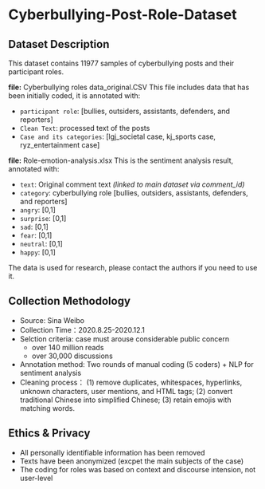 # Cyberbullying-Post-Role-Dataset

## Dataset Description
This dataset contains 11977 samples of cyberbullying posts and their participant roles. 

**file:** Cyberbullying roles data_original.CSV
This file includes data that has been initially coded, it is annotated with:
- `participant role`: [bullies, outsiders, assistants, defenders, and reporters]
- `Clean Text`: processed text of the posts
- `Case and its categories`: [lgj_societal case, kj_sports case, ryz_entertainment case]

**file:** Role-emotion-analysis.xlsx
This is the sentiment analysis result, annotated with:
- `text`: Original comment text *(linked to main dataset via comment_id)*  
- `category`: cyberbullying role [bullies, outsiders, assistants, defenders, and reporters]
- `angry`: [0,1]  
- `surprise`: [0,1]  
- `sad`: [0,1]  
- `fear`: [0,1]  
- `neutral`: [0,1]  
- `happy`: [0,1]  

The data is used for research, please contact the authors if you need to use it.

## Collection Methodology
- Source: Sina Weibo
- Collection Time：2020.8.25-2020.12.1
- Selction criteria: case must arouse considerable public concern
  - over 140 million reads
  - over 30,000 discussions
- Annotation method: Two rounds of manual coding (5 coders) + NLP for sentiment analysis
- Cleaning process： (1) remove duplicates, whitespaces, hyperlinks, unknown characters, user mentions, and HTML tags; (2) convert traditional Chinese into simplified Chinese; (3) retain emojis with matching words.

## Ethics & Privacy
- All personally identifiable information has been removed 
- Texts have been anonymized (excpet the main subjects of the case)
- The coding for roles was based on context and discourse intension, not user-level
